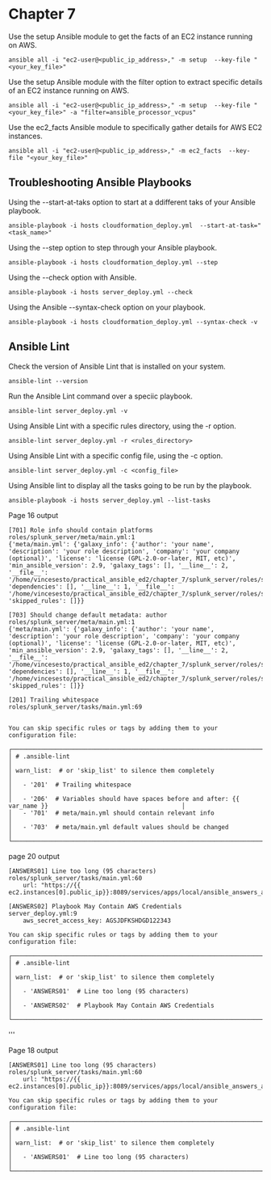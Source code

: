 # Chapter 7

Use the setup Ansible module to get the facts of an EC2 instance running on AWS.
```
ansible all -i "ec2-user@<public_ip_address>," -m setup  --key-file "<your_key_file>"
```
Use the setup Ansible module with the filter option to extract specific details of an EC2 instance running on AWS.
```
ansible all -i "ec2-user@<public_ip_address>," -m setup  --key-file "<your_key_file>" -a "filter=ansible_processor_vcpus"
```
Use the ec2_facts Ansible module to specifically gather details for AWS EC2 instances.
```
ansible all -i "ec2-user@<public_ip_address>," -m ec2_facts  --key-file "<your_key_file>"
```

## Troubleshooting Ansible Playbooks
Using the --start-at-taks option to start at a ddifferent taks of your Ansible playbook.
```
ansible-playbook -i hosts cloudformation_deploy.yml  --start-at-task="<task_name>"
```
Using the --step option to step through your Ansible playbook.
```
ansible-playbook -i hosts cloudformation_deploy.yml --step
```
Using the --check option with Ansible.
```
ansible-playbook -i hosts server_deploy.yml --check  
```
Using the Ansible --syntax-check option on your playbook.
```
ansible-playbook -i hosts cloudformation_deploy.yml --syntax-check -v
```

## Ansible Lint
Check the version of Ansible Lint that is installed on your system.
```
ansible-lint --version
```
Run the Ansible Lint command over a speciic playbook.
```
ansible-lint server_deploy.yml -v
```
Using Ansible Lint with a specific rules directory, using the -r option.
```
ansible-lint server_deploy.yml -r <rules_directory>
```
Using Ansible Lint with a specific config file, using the -c option.
```
ansible-lint server_deploy.yml -c <config_file>
```
Using Ansible lint to display all the tasks going to be run by the playbook.
```
ansible-playbook -i hosts server_deploy.yml --list-tasks
```


Page 16 output
```
[701] Role info should contain platforms
roles/splunk_server/meta/main.yml:1
{'meta/main.yml': {'galaxy_info': {'author': 'your name', 'description': 'your role description', 'company': 'your company (optional)', 'license': 'license (GPL-2.0-or-later, MIT, etc)', 'min_ansible_version': 2.9, 'galaxy_tags': [], '__line__': 2, '__file__': '/home/vincesesto/practical_ansible_ed2/chapter_7/splunk_server/roles/splunk_server/meta/main.yml'}, 'dependencies': [], '__line__': 1, '__file__': '/home/vincesesto/practical_ansible_ed2/chapter_7/splunk_server/roles/splunk_server/meta/main.yml', 'skipped_rules': []}}

[703] Should change default metadata: author
roles/splunk_server/meta/main.yml:1
{'meta/main.yml': {'galaxy_info': {'author': 'your name', 'description': 'your role description', 'company': 'your company (optional)', 'license': 'license (GPL-2.0-or-later, MIT, etc)', 'min_ansible_version': 2.9, 'galaxy_tags': [], '__line__': 2, '__file__': '/home/vincesesto/practical_ansible_ed2/chapter_7/splunk_server/roles/splunk_server/meta/main.yml'}, 'dependencies': [], '__line__': 1, '__file__': '/home/vincesesto/practical_ansible_ed2/chapter_7/splunk_server/roles/splunk_server/meta/main.yml', 'skipped_rules': []}}

[201] Trailing whitespace
roles/splunk_server/tasks/main.yml:69
 

You can skip specific rules or tags by adding them to your configuration file:                                    

┌────────────────────────────────────────────────────────────────────────────────────────────────────────────────┐
│ # .ansible-lint                                                                                                │
│ warn_list:  # or 'skip_list' to silence them completely                                                        │
│   - '201'  # Trailing whitespace                                                                               │
│   - '206'  # Variables should have spaces before and after: {{ var_name }}                                     │
│   - '701'  # meta/main.yml should contain relevant info                                                        │
│   - '703'  # meta/main.yml default values should be changed                                                    │
└────────────────────────────────────────────────────────────────────────────────────────────────────────────────
```

page 20 output
```
[ANSWERS01] Line too long (95 characters)
roles/splunk_server/tasks/main.yml:60
    url: "https://{{ ec2.instances[0].public_ip}}:8089/services/apps/local/ansible_answers_app"

[ANSWERS02] Playbook May Contain AWS Credentials
server_deploy.yml:9
    aws_secret_access_key: AGSJDFKSHDGD122343

You can skip specific rules or tags by adding them to your configuration file:                                    

┌────────────────────────────────────────────────────────────────────────────────────────────────────────────────┐
│ # .ansible-lint                                                                                                │
│ warn_list:  # or 'skip_list' to silence them completely                                                        │
│   - 'ANSWERS01'  # Line too long (95 characters)                                                               │
│   - 'ANSWERS02'  # Playbook May Contain AWS Credentials                                                        │
└────────────────────────────────────────────────────────────────────────────────────────────────────────────────
```




'''


Page 18 output
```
[ANSWERS01] Line too long (95 characters)
roles/splunk_server/tasks/main.yml:60
    url: "https://{{ ec2.instances[0].public_ip}}:8089/services/apps/local/ansible_answers_app"

You can skip specific rules or tags by adding them to your configuration file:                                    

┌────────────────────────────────────────────────────────────────────────────────────────────────────────────────┐
│ # .ansible-lint                                                                                                │
│ warn_list:  # or 'skip_list' to silence them completely                                                        │
│   - 'ANSWERS01'  # Line too long (95 characters)                                                               │
└───────────────────────────────────────────────────────────────────────────────────────────────────────────────
```
